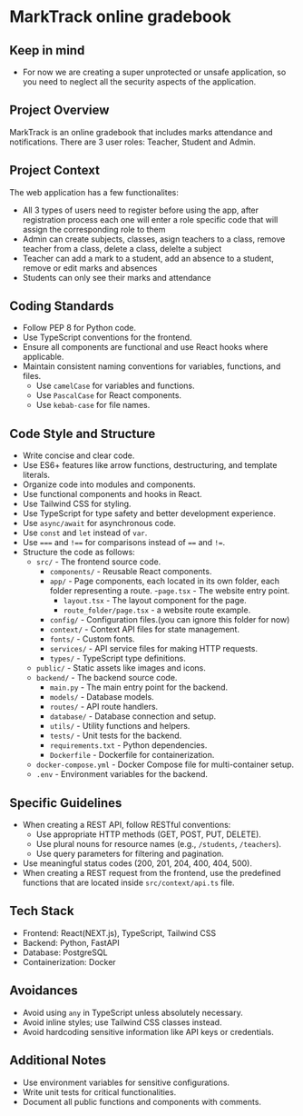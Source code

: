 # MarkTrack online gradebook

## Keep in mind
- For now we are creating a super unprotected or unsafe application, so you need to neglect all the security aspects of the application.


## Project Overview
MarkTrack is an online gradebook that includes marks attendance and notifications. There are 3 user roles: Teacher, Student and Admin.
## Project Context
The web application has a few functionalites:
 - All 3 types of users need to register before using the app, after registration process each one will enter a role specific code that will assign the corresponding role to them
 - Admin can create subjects, classes, asign teachers to a class, remove teacher from a class, delete a class, delelte a subject
 - Teacher can add a mark to a student, add an absence to a student, remove or edit marks and absences
 - Students can only see their marks and attendance



## Coding Standards
- Follow PEP 8 for Python code.
- Use TypeScript conventions for the frontend.
- Ensure all components are functional and use React hooks where applicable.
- Maintain consistent naming conventions for variables, functions, and files.
  - Use `camelCase` for variables and functions.
  - Use `PascalCase` for React components.
  - Use `kebab-case` for file names.

## Code Style and Structure
- Write concise and clear code.
- Use ES6+ features like arrow functions, destructuring, and template literals.
- Organize code into modules and components.
- Use functional components and hooks in React.
- Use Tailwind CSS for styling.
- Use TypeScript for type safety and better development experience.
- Use `async/await` for asynchronous code.
- Use `const` and `let` instead of `var`.
- Use `===` and `!==` for comparisons instead of `==` and `!=`.
- Structure the code as follows:
    - `src/` - The frontend source code.
        - `components/` - Reusable React components.
        - `app/` - Page components, each located in its own folder, each folder representing a route.
           -`page.tsx` - The website entry point.
           - `layout.tsx` - The layout component for the page.
           - `route_folder/page.tsx` - a website route example.
        - `config/` - Configuration files.(you can ignore this folder for now)
        - `context/` - Context API files for state management.
        - `fonts/` - Custom fonts.
        - `services/` - API service files for making HTTP requests.
        - `types/` - TypeScript type definitions.
    - `public/` - Static assets like images and icons.
    - `backend/` - The backend source code.
        - `main.py` - The main entry point for the backend.
        - `models/` - Database models.
        - `routes/` - API route handlers.
        - `database/` - Database connection and setup.
        - `utils/` - Utility functions and helpers.
        - `tests/` - Unit tests for the backend.
        - `requirements.txt` - Python dependencies.
        - `Dockerfile` - Dockerfile for containerization.
    - `docker-compose.yml` - Docker Compose file for multi-container setup.
    - `.env` - Environment variables for the backend.

## Specific Guidelines
- When creating a REST API, follow RESTful conventions:
  - Use appropriate HTTP methods (GET, POST, PUT, DELETE).
  - Use plural nouns for resource names (e.g., `/students`, `/teachers`).
  - Use query parameters for filtering and pagination.
- Use meaningful status codes (200, 201, 204, 400, 404, 500).
- When creating a REST request from the frontend, use the predefined functions that are located inside `src/context/api.ts` file.

## Tech Stack
- Frontend: React(NEXT.js), TypeScript, Tailwind CSS
- Backend: Python, FastAPI
- Database: PostgreSQL
- Containerization: Docker




## Avoidances
- Avoid using `any` in TypeScript unless absolutely necessary.
- Avoid inline styles; use Tailwind CSS classes instead.
- Avoid hardcoding sensitive information like API keys or credentials.

## Additional Notes
- Use environment variables for sensitive configurations.
- Write unit tests for critical functionalities.
- Document all public functions and components with comments.